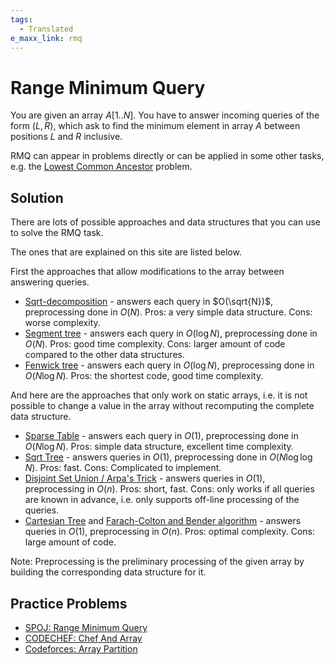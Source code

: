 ```yaml
---
tags:
  - Translated
e_maxx_link: rmq
---
```


# Range Minimum Query

You are given an array $A[1..N]$.
You have to answer incoming queries of the form $(L, R)$, which ask to find the minimum element in array $A$ between positions $L$ and $R$ inclusive.

RMQ can appear in problems directly or can be applied in some other tasks, e.g. the [Lowest Common Ancestor](../graph/lca.md) problem.

## Solution

There are lots of possible approaches and data structures that you can use to solve the RMQ task.

The ones that are explained on this site are listed below.

First the approaches that allow modifications to the array between answering queries.

- [Sqrt-decomposition](../data_structures/sqrt_decomposition.md) - answers each query in $O(\sqrt{N})$, preprocessing done in $O(N)$.
  Pros: a very simple data structure. Cons: worse complexity.
- [Segment tree](../data_structures/segment_tree.md) - answers each query in $O(\log N)$, preprocessing done in $O(N)$.
  Pros: good time complexity. Cons: larger amount of code compared to the other data structures.
- [Fenwick tree](../data_structures/fenwick.md) - answers each query in $O(\log N)$, preprocessing done in $O(N \log N)$.
  Pros: the shortest code, good time complexity.

And here are the approaches that only work on static arrays, i.e. it is not possible to change a value in the array without recomputing the complete data structure.

- [Sparse Table](../data_structures/sparse-table.md) - answers each query in $O(1)$, preprocessing done in $O(N \log N)$.
  Pros: simple data structure, excellent time complexity.
- [Sqrt Tree](../data_structures/sqrt-tree.md) - answers queries in $O(1)$, preprocessing done in $O(N \log \log N)$. Pros: fast. Cons: Complicated to implement.
- [Disjoint Set Union / Arpa's Trick](../data_structures/disjoint_set_union.md#arpa) - answers queries in $O(1)$, preprocessing in $O(n)$. Pros: short, fast. Cons: only works if all queries are known in advance, i.e. only supports off-line processing of the queries.
- [Cartesian Tree](../graph/rmq_linear.md) and [Farach-Colton and Bender algorithm](../graph/lca_farachcoltonbender.md) - answers queries in $O(1)$, preprocessing in $O(n)$. Pros: optimal complexity. Cons: large amount of code.

Note: Preprocessing is the preliminary processing of the given array by building the corresponding data structure for it.

## Practice Problems
- [SPOJ: Range Minimum Query](http://www.spoj.com/problems/RMQSQ/)
- [CODECHEF: Chef And Array](https://www.codechef.com/problems/FRMQ)
- [Codeforces:  Array Partition](https://codeforces.com/contest/1454/problem/F)
